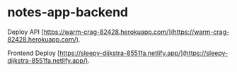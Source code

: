 # notes-app-backend

Deploy API [https://warm-crag-82428.herokuapp.com/](https://warm-crag-82428.herokuapp.com/).

Frontend Deploy [https://sleepy-dijkstra-8551fa.netlify.app/](https://sleepy-dijkstra-8551fa.netlify.app/).
